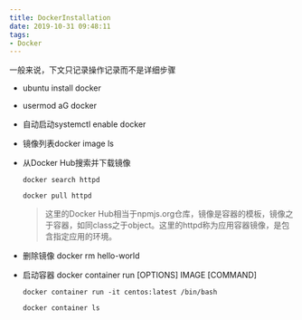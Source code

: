 ```yaml
---
title: DockerInstallation
date: 2019-10-31 09:48:11
tags:
- Docker
---
```

一般来说，下文只记录操作记录而不是详细步骤
+ ubuntu install docker

+ usermod aG docker

+ 自动启动systemctl enable docker

+ 镜像列表docker image ls

+ 从Docker Hub搜索并下载镜像
    ```
    docker search httpd

    docker pull httpd
    ```
    > 这里的Docker Hub相当于npmjs.org仓库，镜像是容器的模板，镜像之于容器，如同class之于object。这里的httpd称为应用容器镜像，是包含指定应用的环境。
+ 删除镜像 docker rm hello-world

+ 启动容器 docker container run [OPTIONS] IMAGE [COMMAND]
    ```
    docker container run -it centos:latest /bin/bash

    docker container ls
    ```